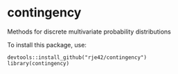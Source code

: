 # contingency
Methods for discrete multivariate probability distributions

To install this package, use:
```{r}
devtools::install_github("rje42/contingency")
library(contingency)
```
